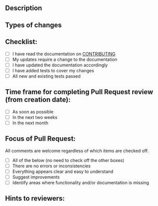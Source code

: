 <!--- Provide a general summary of your changes in the Title field above -->
<!--- Please select appropriate Priority, Status,and Type labels -->
<!--- If you do not have permission to select labels please state which labels you would like -->

## Description
<!--- 
High level description of your changes, for example:
* Why is this change required?
* Does it close an open issue? (if so, please link; otherwise describe the problem that it solves) 
* Provide a link to all issues that this pull request directly addresses (no need to add tickets to already merged, or merge requested, changes)
* Provide any meaningful links and references to documentation, code, etc to better understand this pull request
-->

## Types of changes
<!--- is it a (flesh out details on the changes you made): 
* bug fix?
* new feature?
* does it change existing functionality? Will we need to re-run analyses?
* breaking change (a fix or feature that requires existing functionality, testing to change)?
eg: Bug fix for widget so that it now correctly thrombs the tubas to provide cleaner bass
-->

## Checklist:
<!--- Go over all the following points, and put an `x` in all the boxes that apply and provide details as needed. -->
<!--- Feel free to write a new ticket if some work still needs to be done. eg: updating documentation -->
<!--- If you're unsure about any of these, don't hesitate to ask. We're here to help! -->
- [ ] I have read the documentation on [CONTRIBUTING](https://github.com/AgPipeline/Organization-info) <!-- (please 'x' every time if you've read the documents) -->
- [ ] My updates require a change to the documentation <!-- If the documentation is already updated, no need to 'x' this -->
- [ ] I have updated the documentation accordingly
- [ ] I have added tests to cover my changes
- [ ] All new and existing tests passed

## Time frame for completing Pull Request review (from creation date):
- [ ] As soon as possible
- [ ] In the next two weeks
- [ ] In the next month

## Focus of Pull Request:
<!--- Indicate the main focus of the PR. Additional information can be added below in the Hints section -->
All comments are welcome regardless of which items are checked off.
- [ ] All of the below (no need to check off the other boxes)
- [ ] There are no errors or inconsistencies
- [ ] Everything appears clear and easy to understand
- [ ] Suggest improvements
- [ ] Identify areas where functionality and/or documentation is missing

## Hints to reviewers:
<!--- Provide additional information to help reviewers focus on meaningful changes -->
<!--- For example: Corrected indentation in function foo99() - no text or code was changed -->
<!--- This can be left blank, but it's better to write 'N/A' if you don't have any hints -->
